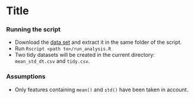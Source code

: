 Title
========================================================


### Running the script

- Download the [data set](https://d396qusza40orc.cloudfront.net/getdata%2Fprojectfiles%2FUCI%20HAR%20Dataset.zip) and extract it in the same folder of the script.
- Run `Rscript <path to>/run_analysis.R`
- Two tidy datasets will be created in the current directory: `mean_std_dt.csv` and `tidy.csv`.



### Assumptions

- Only features containing `mean()` and `std()` have been taken in account.

